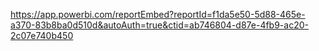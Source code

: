 [https://app.powerbi.com/reportEmbed?reportId=f1da5e50-5d88-465e-a370-83b8ba0d510d&autoAuth=true&ctid=ab746804-d87e-4fb9-ac20-2c07e740b450
](https://app.powerbi.com/view?r=eyJrIjoiODExYzA1NDEtMGY3Mi00ZjQ5LTllYTUtYTNmNjI3ZDZkNzA1IiwidCI6ImFiNzQ2ODA0LWQ4N2UtNGZiOS1hYzIwLTJjMDdlNzQwYjQ1MCIsImMiOjl9)
